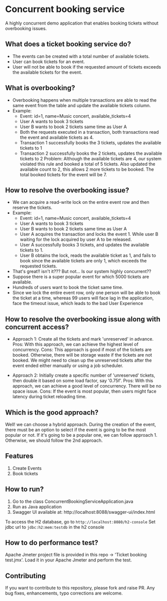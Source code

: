 # Concurrent booking service
A highly concurrent demo application that enables booking tickets without overbooking issues.

## What does a ticket booking service do?
* The events can be created with a total number of available tickets.
* User can book tickets for an event.
* User will not be able to book if the requested amount of tickets exceeds the available tickets for the event.

## What is overbooking?
* Overbooking happens when multiple transactions are able to read the same event from the table and update the available tickets column.
* Example: 
  * Event: id=1, name=Music concert, available_tickets=4
  * User A wants to book 3 tickets
  * User B wants to book 2 tickets same time as User A
  * Both the requests executed in a transaction, both transactions read the event and available tickets as 4.
  * Transaction 1 successfully books the 3 tickets, updates the available tickets to 1
  * Transaction 2 successfully books the 2 tickets, updates the available tickets to 2
Problem: Although the available tickets are 4, our system violated this rule and booked a total of 5 tickets. Also updated the available count to 2, this allows 2 more tickets to be booked. The total booked tickets for the event will be 7.

## How to resolve the overbooking issue?
* We can acquire a read-write lock on the entire event row and then reserve the tickets.
* Example:
  * Event: id=1, name=Music concert, available_tickets=4
  * User A wants to book 3 tickets
  * User B wants to book 2 tickets same time as User A
  * User A acquires the transaction and locks the event 1. While user B waiting for the lock acquired by user A to be released.
  * User A successfully books 3 tickets, and updates the available tickets to 1.
  * User B obtains the lock, reads the available ticket as 1, and fails to book since the available tickets are only 1, which exceeds the requested tickets.
* That's great!! isn't it??? But not... Is our system highly concurrent??
* Suppose there is a super popular event for which 5000 tickets are available.
* Hundreds of users want to book the ticket same time.
* Since we lock the entire event row, only one person will be able to book the ticket at a time, whereas 99 users will face lag in the application, face the timeout issue, which leads to the bad User Experience

## How to resolve the overbooking issue along with concurrent access?
* Approach 1: Create all the tickets and mark 'unreserved' in advance.
  Pros: With this approach, we can achieve the highest level of concurrency.
  Cons: This approach is good if most of the tickets are booked. Otherwise, there will be storage waste if the tickets are not booked.
        We might need to clean up the unreserved tickets after the event ended either manually or using a job scheduler.

* Approach 2: Initially create a specific number of 'unreserved' tickets, then double it based on some load factor, say '0.75f'.
  Pros: With this approach, we can achieve a good level of concurrency. There will be no space issue.
  Cons: If the event is most popular, then users might face latency during ticket reloading time.

## Which is the good approach?
Well! we can choose a hybrid approach. During the creation of the event, there must be an option to select if the event is going to be the most popular or not.
If it's going to be a popular one, we can follow approach 1. Otherwise, we should follow the 2nd approach.

## Features
1. Create Events
2. Book tickets

## How to run?
1. Go to the class ConcurrentBookingServiceApplication.java
2. Run as Java application
3. Swagger UI available at: http://localhost:8088/swagger-ui/index.html

To access the H2 database, go to `http://localhost:8080/h2-console`
Set jdbc url to `jdbc:h2:mem:testdb` in the h2 console

## How to do performance test?
Apache Jmeter project file is provided in this repo -> 'Ticket booking test.jmx'. Load it in your Apache Jmeter and perform the test.

## Contributing
If you want to contribute to this repository, please fork and raise PR. Any bug fixes, enhancements, typo corrections are welcome.
